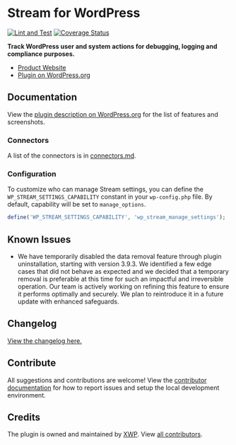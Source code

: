 # Stream for WordPress

[![Lint and Test](https://github.com/xwp/stream/actions/workflows/ci.yml/badge.svg)](https://github.com/xwp/stream/actions/workflows/ci.yml)
[![Coverage Status](https://coveralls.io/repos/github/xwp/stream/badge.svg?branch=develop)](https://coveralls.io/github/xwp/stream?branch=develop)

**Track WordPress user and system actions for debugging, logging and compliance purposes.**

- [Product Website](https://xwp.co/work/stream/)
- [Plugin on WordPress.org](https://wordpress.org/plugins/stream/)

## Documentation

View the [plugin description on WordPress.org](https://wordpress.org/plugins/stream/) for the list of features and screenshots.

### Connectors

A list of the connectors is in [connectors.md](connectors.md).

### Configuration

To customize who can manage Stream settings, you can define the `WP_STREAM_SETTINGS_CAPABILITY` constant in your `wp-config.php` file. By default, capability will be set to `manage_options`.

```php
define('WP_STREAM_SETTINGS_CAPABILITY', 'wp_stream_manage_settings');
```

## Known Issues

- We have temporarily disabled the data removal feature through plugin uninstallation, starting with version 3.9.3. We identified a few edge cases that did not behave as expected and we decided that a temporary removal is preferable at this time for such an impactful and irreversible operation. Our team is actively working on refining this feature to ensure it performs optimally and securely. We plan to reintroduce it in a future update with enhanced safeguards.

## Changelog

[View the changelog here.](changelog.md)

## Contribute

All suggestions and contributions are welcome! View the [contributor documentation](contributing.md) for how to report issues and setup the local development environment.

## Credits

The plugin is owned and maintained by [XWP](https://xwp.co). View [all contributors](https://github.com/xwp/stream/graphs/contributors).
